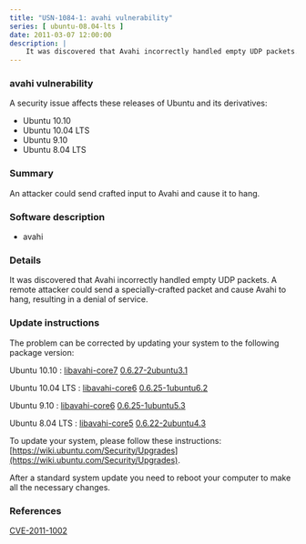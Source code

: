 ```yaml
---
title: "USN-1084-1: avahi vulnerability"
series: [ ubuntu-08.04-lts ]
date: 2011-03-07 12:00:00
description: |
    It was discovered that Avahi incorrectly handled empty UDP packets. A remote attacker could send a specially-crafted packet and cause Avahi to hang, resulting in a denial of service. 
--- 
```

 
### avahi vulnerability

A security issue affects these releases of Ubuntu and its derivatives:

* Ubuntu 10.10
* Ubuntu 10.04 LTS
* Ubuntu 9.10
* Ubuntu 8.04 LTS

### Summary

An attacker could send crafted input to Avahi and cause it to hang. 

### Software description

* avahi 

### Details

It was discovered that Avahi incorrectly handled empty UDP packets. A remote attacker could send a specially-crafted packet and cause Avahi to hang, resulting in a denial of service. 

### Update instructions

The problem can be corrected by updating your system to the following package version:

Ubuntu 10.10
 : [libavahi-core7](https://launchpad.net/ubuntu/+source/avahi) <span> [0.6.27-2ubuntu3.1](https://launchpad.net/ubuntu/+source/avahi/0.6.27-2ubuntu3.1) </span> 

Ubuntu 10.04 LTS
 : [libavahi-core6](https://launchpad.net/ubuntu/+source/avahi) <span> [0.6.25-1ubuntu6.2](https://launchpad.net/ubuntu/+source/avahi/0.6.25-1ubuntu6.2) </span> 

Ubuntu 9.10
 : [libavahi-core6](https://launchpad.net/ubuntu/+source/avahi) <span> [0.6.25-1ubuntu5.3](https://launchpad.net/ubuntu/+source/avahi/0.6.25-1ubuntu5.3) </span> 

Ubuntu 8.04 LTS
 : [libavahi-core5](https://launchpad.net/ubuntu/+source/avahi) <span> [0.6.22-2ubuntu4.3](https://launchpad.net/ubuntu/+source/avahi/0.6.22-2ubuntu4.3) </span> 

To update your system, please follow these instructions: [https://wiki.ubuntu.com/Security/Upgrades](https://wiki.ubuntu.com/Security/Upgrades).

After a standard system update you need to reboot your computer to make all the necessary changes. 

### References

 [CVE-2011-1002](http://people.ubuntu.com/~ubuntu-security/cve/CVE-2011-1002)
 

